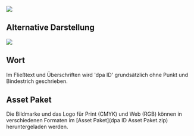 ![](Cover.png)

## Alternative Darstellung

![](Alternative.png)

## Wort

Im Fließtext und Überschriften wird 'dpa ID' grundsätzlich ohne Punkt und Bindestrich geschrieben.

## Asset Paket
Die Bildmarke und das Logo für Print (CMYK) und Web (RGB) können in verschiedenen Formaten im [Asset Paket](dpa ID Asset Paket.zip) heruntergeladen werden.
